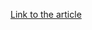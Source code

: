 [Link to the article](https://web.archive.org/web/20220122121143/https://www.fireeye.com/content/dam/fireeye-www/current-threats/pdfs/rpt-southeast-asia-threat-landscape.pdf)
